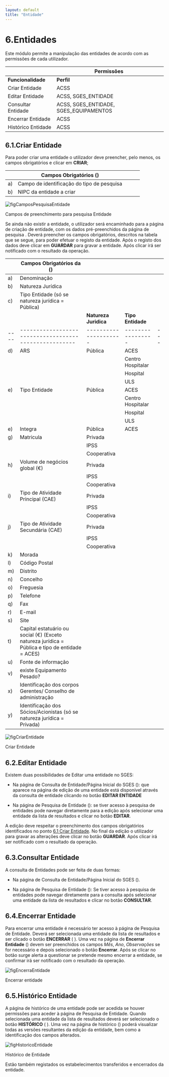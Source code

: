 ```yaml
---
layout: default
title: "Entidade"
---
```


# 6.Entidades

Este módulo permite a manipulação das entidades de acordo com as permissões de cada utilizador.

|  | Permissões               | 
|----|--------------------------------------------|
|**Funcionalidade** |**Perfil**|
| Criar Entidade | ACSS |
| Editar Entidade | ACSS, SGES_ENTIDADE |
| Consultar Entidade | ACSS, SGES_ENTIDADE, SGES_EQUIPAMENTOS |
| Encerrar Entidade | ACSS |
| Histórico Entidade | ACSS |

<p id="criarEntidade"></p>

## 6.1.Criar Entidade

Para poder criar uma entidade o utilizador deve preencher, pelo menos, os campos obrigatórios e clicar em **CRIAR**;

|  | Campos Obrigatórios ([](#figCamposPesquisaEntidade))               |   |   |   |
|----|--------------------------------------------|---|---|---|
| a) | Campo de identificação do tipo de pesquisa |   |   |   |
| b) | NIPC da entidade a criar |   |    |   |



![figCamposPesquisaEntidade](img/pages/6_1_1.jpg)

<p class="caption" id="figCamposPesquisaEntidade"> Campos de preenchimento para pesquisa Entidade </p>
  
  
Se ainda não existir a entidade, o utilizador será encaminhado para a página de criação de entidade, com os dados pré-preenchidos da página de pesquisa [](#figPesquisaEntidade). 
Deverá preencher os campos obrigatórios, descritos na tabela que se segue, para poder efetuar o registo da entidade.
Após o registo dos dados deve clicar em **GUARDAR** para gravar a entidade. Após clicar irá ser notificado com o resultado da operação.

|    | Campos Obrigatórios da ([](#figCriarEntidade))      |                     |                 |   |
|----|-----------------------------------------------------|---------------------|-----------------|---|
| a) | Denominação                                         |                     |                 |   |
| b) | Natureza Jurídica                                   |                     |                 |   |
| c) | Tipo Entidade (só se natureza jurídica = Pública)   |                     |                 |   |
| &nbsp;&nbsp;  |                                          |**Natureza Juridica**|**Tipo Entidade**|   |
|----|-----------------------------------------------------|---------------------|-----------------|---|
| d) | ARS                                                 |    Pública          |ACES             |   |
|    |                                                     |                     |Centro Hospitalar|   |
|    |                                                     |                 |Hospital          |   |
|    |                                                     |                 |ULS               |   |
| e) | Tipo Entidade                                       |    Pública      |ACES              |   |
|    |                                                     |                 |Centro Hospitalar |   |
|    |                                                     |                 |Hospital          |   |
|    |                                                     |                 |ULS               |   |
| e) | Integra                                             |    Pública      |ACES              |   |
| g) | Matricula                                           |    Privada      |                  |   |
|    |                                                     |    IPSS         |                  |   |
|    |                                                     |  Cooperativa    |                  |   |
| h) | Volume de negócios global (€)                           |    Privada      |                  |   |
|    |                                                     |    IPSS         |                  |   |
|    |                                                     |  Cooperativa    |                  |   |
| i) | Tipo de Atividade Principal (CAE)                   |    Privada      |                  |   |
|    |                                                     |    IPSS         |                  |   |
|    |                                                     |    Cooperativa  |                  |   |
| j) | Tipo de Atividade Secundária (CAE)                  |    Privada      |                  |   |
|    |                                                     |    IPSS         |                  |   |
|    |                                                     |    Cooperativa  |                  |   |
| k) | Morada                                              |                 |             |   |
| l) | Código Postal                                       |                 |             |   |
| m) | Distrito                                            |                 |             |   |
| n) | Concelho                                            |                 |             |   |
| o) | Freguesia                                           |                 |             |   |
| p) | Telefone                                            |                 |             |   |
| q) | Fax                                                 |                 |             |   |
| r) | E-mail                                              |                 |             |   |
| s) | Site                                                |                 |             |   |
| t) | Capital estatuário ou social (€) (Exceto natureza jurídica = Pública e tipo de entidade = ACES)|         |             |   |
| u) | Fonte de informação                                 |                 |             |   |
| v) | existe Equipamento Pesado?                          |                 |             |   |
| x) | Identificação dos corpos Gerentes/ Conselho de administração    |     |             |   |
| y) | Identificação dos Sócios/Acionistas (só se natureza jurídica = Privada) |     |     |   |


![figCriarEntidade](img/pages/6_1_2.jpg)

<p class="caption" id="figCriarEntidade">Criar Entidade </p>

<p id="alteraEntidade"></p>

## 6.2.Editar Entidade

Existem duas possibilidades de Editar uma entidade no SGES:

 - Na página de Consulta de Entidade/Página Inicial do SGES ([](#figPaginaEntradaEnt)):  que aparece na página de edição de uma entidade está disponível através da consulta de entidade clicando no botão **EDITAR ENTIDADE**  
	
 - Na página de Pesquisa de Entidade ([](#figPesquisaExEntidade)): se tiver acesso à pesquisa de entidades pode navegar diretamente para a edição após selecionar uma entidade da lista de resultados e clicar no botão **EDITAR**.

A edição deve respeitar o preenchimento dos campos obrigatórios identificados no ponto [6.1 Criar Entidade](#criar-entidade).
No final da edição o utilizador para gravar as alterações deve clicar no botão **GUARDAR**. Após clicar irá ser notificado com o resultado da operação.

<p id="consultaEntidade"></p>

## 6.3.Consultar Entidade

A consulta de Entidades pode ser feita de duas formas:

 - Na página de Consulta de Entidade/Página Inicial do SGES ([](#figPaginaEntradaEnt)).
	
 - Na página de Pesquisa de Entidade ([](#figPesquisaExEntidade)): Se tiver acesso à pesquisa de entidades pode navegar diretamente para a consulta após selecionar uma entidade da lista de resultados e clicar no botão **CONSULTAR**.

<p id="encerrarEntidade"></p>

## 6.4.Encerrar Entidade

Para encerrar uma entidade é necessário ter acesso à página de Pesquisa de Entidade. Deverá ser selecionada uma entidade da lista de resultados e ser clicado o botão **ENCERRAR** ([](#figPesquisaExEntidade) ).
Uma vez na página de **Encerrar Entidade** ([](#figEncerraEntidade)) devem ser preenchidos os campos *Mês*, *Ano*, *Observações* se for necessário e depois selecionado o botão **Encerrar**. 
Após se clicar no botão surge alerta a questionar se pretende mesmo encerrar a entidade, se confirmar irá ser notificado com o resultado da operação.

![figEncerraEntidade](img/pages/6_4_1.jpg)

<p class="caption" id="figEncerraEntidade"> Encerrar entidade</p>

<p id="historicoEntidade"></p>

## 6.5.Histórico Entidade

A página de histórico de uma entidade pode ser acedida se houver permissões para aceder à página de Pesquisa de Entidade. Quando selecionada uma entidade da lista de resultados deverá ser selecionado o botão **HISTÓRICO**  ([](#figPesquisaExEntidade) ).
Uma vez na página de histórico ([](#figHistoricoEntidade)) poderá visualizar todas as versões resultantes da edição da entidade, bem como a identificação dos campos alterados.

![figHistoricoEntidade](img/pages/6_5_1.jpg)

<p class="caption" id="figHistoricoEntidade"> Histórico de Entidade</p>

Estão também registados os estabelecimentos transferidos e encerrados da entidade. 